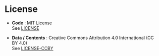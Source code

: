 # License

- **Code** : MIT License  
  See [LICENSE](./LICENSE)

- **Data / Contents** : Creative Commons Attribution 4.0 International (CC BY 4.0)  
  See [LICENSE-CCBY](./LICENSE-CCBY)
